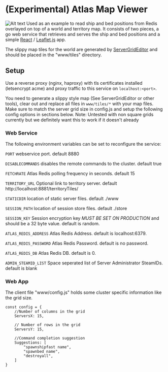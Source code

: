 # (Experimental) Atlas Map Viewer
![Alt text](Example1.jpg?raw=true "Exmaple1")
Used as an example to read ship and bed positions from Redis overlayed on top of a world and territory map.  It consists of two pieces, a go web service that retrieves and serves the ship and bed positions and a simple [React](https://reactjs.org/) / [Leaflet.js](https://leafletjs.com/) app.

The slippy map tiles for the world are generated by [ServerGridEditor](https://github.com/GrapeshotGames/ServerGridEditor) and should be placed in the "www/tiles" directory.

## Setup
Use a reverse proxy (nginx, haproxy) with tls certificates installed (letsencrypt acme) and proxy traffic to this service on `localhost:<port>`.

You need to generate a slippy style map (See ServerGridEditor or other tools), clear out and replace all files in `www/tiles/*` with your map files. Make sure to match the server grid size in config.js and setup the following config options in sections below. Note: Untested with non square grids currently but we definitely want this to work if it doesn't already

### Web Service
The following environment variables can be set to reconfigure the service:

`PORT` webservice port. default 8880

`DISABLECOMMANDS` disables the remote commands to the cluster. default true

`FETCHRATE` Atlas Redis polling frequency in seconds. default 15

`TERRITORY_URL` Optional link to territory server. default http://localhost:8881/territoryTiles/

`STATICDIR` location of static server files. default ./www

`SESSION_PATH` location of session store files. default ./store

`SESSION_KEY` Session encryption key *MUST BE SET ON PRODUCTION* and should be a 32 byte value. default is random.

`ATLAS_REDIS_ADDRESS` Atlas Redis Address. default is localhost:6379.

`ATLAS_REDIS_PASSWORD` Atlas Redis Password. default is no password.

`ATLAS_REDIS_DB` Atlas Redis DB. default is 0.

`ADMIN_STEAMID_LIST` Space seperated list of Server Administrator SteamIDs. default is blank

### Web App
The client file "www/config.js" holds some cluster specific information like the grid size.
```
const config = {
    //Number of columns in the grid
    ServersX: 15,
	
    // Number of rows in the grid
    ServersY: 15,
	
    //Command completion suggestion
    Suggestions: [
        "spawnshipfast name",
        "spawnbed name",
        "destroyall",
    ]
}
```
